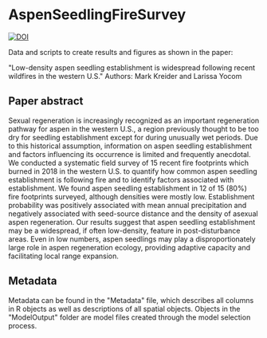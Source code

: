 # AspenSeedlingFireSurvey
[![DOI](https://zenodo.org/badge/367380623.svg)](https://zenodo.org/badge/latestdoi/367380623)

Data and scripts to create results and figures as shown in the paper:

"Low-density aspen seedling establishment is widespread following recent wildfires in the western U.S." 
Authors: Mark Kreider and Larissa Yocom

## Paper abstract
Sexual regeneration is increasingly recognized as an important regeneration pathway for aspen in the western U.S., a region previously thought to be too dry for seedling establishment except for during unusually wet periods. Due to this historical assumption, information on aspen seedling establishment and factors influencing its occurrence is limited and frequently anecdotal. We conducted a systematic field survey of 15 recent fire footprints which burned in 2018 in the western U.S. to quantify how common aspen seedling establishment is following fire and to identify factors associated with establishment. We found aspen seedling establishment in 12 of 15 (80%) fire footprints surveyed, although densities were mostly low. Establishment probability was positively associated with mean annual precipitation and negatively associated with seed-source distance and the density of asexual aspen regeneration. Our results suggest that aspen seedling establishment may be a widespread, if often low-density, feature in post-disturbance areas. Even in low numbers, aspen seedlings may play a disproportionately large role in aspen regeneration ecology, providing adaptive capacity and facilitating local range expansion.  

## Metadata
Metadata can be found in the "Metadata" file, which describes all columns in R objects as well as descriptions of all spatial objects. Objects in the "ModelOutput" folder are model files created through the model selection process. 
